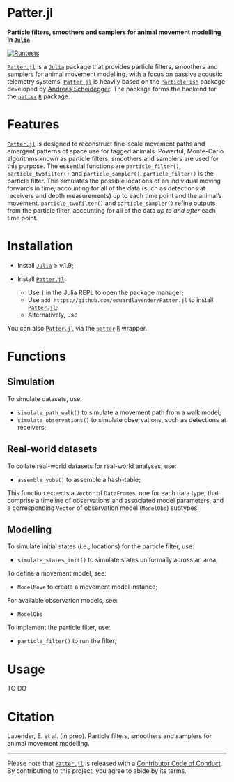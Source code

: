 # Patter.jl

**Particle filters, smoothers and samplers for animal movement modelling in [`Julia`](https://julialang.org)**

[![Runtests](https://github.com/edwardlavender/Patter.jl/actions/workflows/Runtests.yml/badge.svg)](https://github.com/edwardlavender/Patter.jl/actions/workflows/Runtests.yml)

[`Patter.jl`](https://github.com/edwardlavender/Patter.jl) is a [`Julia`](https://julialang.org) package that provides particle filters, smoothers and samplers for animal movement modelling, with a focus on passive acoustic telemetry systems. [`Patter.jl`](https://github.com/edwardlavender/Patter.jl) is heavily based on the [`ParticleFish`](https://github.com/scheidan/ParticleFish.jl) package developed by [Andreas Scheidegger](https://www.eawag.ch/de/ueber-uns/portraet/organisation/mitarbeitende/profile/andreas-scheidegger/show/). The package forms the backend for the [`patter`](https://github.com/edwardlavender/patter) [`R`](https://www.r-project.org) package.

# Features

[`Patter.jl`](https://github.com/edwardlavender/Patter.jl) is designed to reconstruct fine-scale movement paths and emergent patterns of space use for tagged animals. Powerful, Monte-Carlo algorithms known as particle filters, smoothers and samplers are used for this purpose. The essential functions are `particle_filter()`, `particle_twofilter()` and `particle_sampler()`. `particle_filter()` is the particle filter. This simulates the possible locations of an individual moving forwards in time, accounting for all of the data (such as detections at receivers and depth measurements) up to each time point and the animal’s movement. `particle_twofilter()` and `particle_sampler()` refine outputs from the particle filter, accounting for all of the data _up to and after_ each time point. 

# Installation

* Install [`Julia`](https://julialang.org) ≥ v.1.9;

* Install [`Patter.jl`](https://github.com/edwardlavender/Patter.jl):
    - Use `]` in the Julia REPL to open the package manager;
    - Use `add https://github.com/edwardlavender/Patter.jl` to install [`Patter.jl`](https://github.com/edwardlavender/Patter.jl);
    - Alternatively, use 

You can also [`Patter.jl`](https://github.com/edwardlavender/Patter.jl) via the [`patter`](https://github.com/edwardlavender/patter) [`R`](https://www.r-project.org) wrapper.

# Functions

## Simulation 

To simulate datasets, use:

* `simulate_path_walk()` to simulate a movement path from a walk model;
* `simulate_observations()` to simulate observations, such as detections at receivers;

## Real-world datasets

To collate real-world datasets for real-world analyses, use:

* `assemble_yobs()` to assemble a hash-table;

This function expects a `Vector` of `DataFrame`s, one for each data type, that comprise a timeline of observations and associated model parameters, and a corresponding `Vector` of observation model (`ModelObs`) subtypes. 

## Modelling

To simulate initial states (i.e., locations) for the particle filter, use: 
* `simulate_states_init()` to simulate states uniformally across an area;

To define a movement model, see:
* `ModelMove` to create a movement model instance;

For available observation models, see:
* `ModelObs`

To implement the particle filter, use:
* `particle_filter()` to run the filter;

# Usage 

TO DO

# Citation

Lavender, E. et al. (in prep). Particle filters, smoothers and samplers for animal movement modelling.

--- 

Please note that [`Patter.jl`](https://github.com/edwardlavender/Patter.jl) is released with a [Contributor Code of Conduct](https://contributor-covenant.org/version/2/1/CODE_OF_CONDUCT.html). By contributing to this project, you agree to abide by its terms.